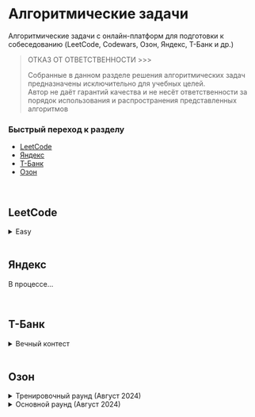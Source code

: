 # Алгоритмические задачи
Алгоритмические задачи с онлайн-платформ для подготовки к собеседованию (LeetCode, Codewars, Озон, Яндекс, Т-Банк и др.)

> ОТКАЗ ОТ ОТВЕТСТВЕННОСТИ >>>
>
> Собранные в данном разделе решения алгоритмических задач предназначены исключительно для учебных целей. <br>
> Автор не даёт гарантий качества и не несёт ответственности за порядок использования и распространения представленных алгоритмов


### Быстрый переход к разделу

- [LeetCode](#leetcode)
- [Яндекс](#yandex)
- [Т-Банк](#tinkoff)
- [Озон](#ozon)

<br>

## LeetCode
<a name="leetcode"></a>
<details>
  <summary>Easy</summary>

- [x] [1. Two Sum](Leetcode.Problems\Leetcode.Problems.1)
- [x] [9. Palindrome Number](Leetcode.Problems\Leetcode.Problems.9) 

  В процессе...
</details>

<br>

## Яндекс
<a name="yandex"></a>

В процессе...

<br>

## Т-Банк
<a name="tinkoff"></a>

<details>
  <summary>Вечный контест</summary>

- [x] [1 задание](Edu.Tbank/Edu.Tbank.Eternal.T1)
- [x] [2 задание](Edu.Tbank/Edu.Tbank.Eternal.T2)
- [x] [3 задание](Edu.Tbank/Edu.Tbank.Eternal.T3)

  В процессе...
</details>

<br>

## Озон
<a name="ozon"></a>

<details>
  <summary>Тренировочный раунд (Август 2024)</summary>

- [x] [2.Ошибка округления](Techpoint.Ozon/Techpoint.Ozon.2024.08.T2)
- [x] [3.Корень дерева](Techpoint.Ozon/Techpoint.Ozon.2024.08.T3)
- [x] [4.Сломанный сервер](Techpoint.Ozon/Techpoint.Ozon.2024.08.T4)
- [x] [5.JSON prettify](Techpoint.Ozon/Techpoint.Ozon.2024.08.T5)
- [ ] [6.Упаковка коробок](Techpoint.Ozon/Techpoint.Ozon.2024.08.T6)
- [x] [7.Похожие логины](Techpoint.Ozon/Techpoint.Ozon.2024.08.T7)
- [ ] [8.Добыча природных ресурсов](Techpoint.Ozon/Techpoint.Ozon.2024.08.T8)

</details>

<details>
  <summary>Основной раунд (Август 2024)</summary>

- [x] [1.Удалить цифру из числа](Techpoint.Ozon/Techpoint.Ozon.2024.08.M1)
- [x] [2.Деление массивов](Techpoint.Ozon/Techpoint.Ozon.2024.08.M2)
- [x] [3.ProductID](Techpoint.Ozon/Techpoint.Ozon.2024.08.M3)
- [x] [4.Валидация ответа](Techpoint.Ozon/Techpoint.Ozon.2024.08.M4)
- [ ] [5.YAML to INI](Techpoint.Ozon/Techpoint.Ozon.2024.08.M5)
- [x] [6.Зеркальные пары](Techpoint.Ozon/Techpoint.Ozon.2024.08.M6)
- [ ] [7.Крестики-нолики](Techpoint.Ozon/Techpoint.Ozon.2024.08.M7)
- [ ] [8.Галерея искусств](Techpoint.Ozon/Techpoint.Ozon.2024.08.M8)

</details>
